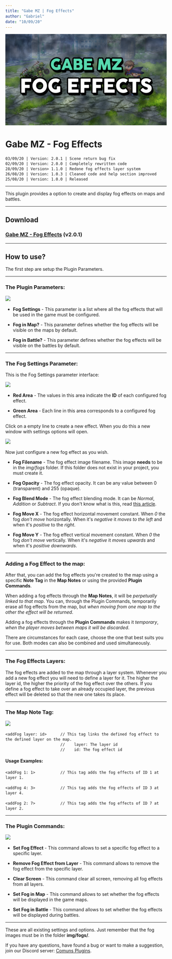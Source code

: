 ```yaml
---
title: "Gabe MZ | Fog Effects"
author: "Gabriel"
date: "10/09/20"
---
```

![Main Thumb](../images/Thumb_GMZ_FogEffects.png)

# Gabe MZ - Fog Effects

```
03/09/20 | Version: 2.0.1 | Scene return bug fix
02/09/20 | Version: 2.0.0 | Completely rewritten code
28/09/20 | Version> 1.1.0 | Redone fog effects layer system
26/08/20 | Version: 1.0.3 | Cleaned code and help section improved
25/08/20 | Version: 1.0.0 | Released
```

***

This plugin provides a option to create and display fog effects on maps and battles.

***

## Download
### [Gabe MZ - Fog Effects](https://dromarch.itch.io/gabe-mz-fog-effects) (v2.0.1)

***

## How to use?

The first step are setup the Plugin Parameters.

***

### The Plugin Parameters:

![](https://i.imgur.com/wMuff23.png)

- **Fog Settings** - This parameter is a list where all the fog effects that will be used in the game must be configured.

- **Fog in Map?** - This parameter defines whether the fog effects will be visible on the maps by default.

- **Fog in Battle?** - This parameter defines whether the fog effects will be visible on the battles by default.

***

### The Fog Settings Parameter:

This is the Fog Settings parameter interface:

![](https://i.imgur.com/Gcs8gfl.png)

- **Red Area** - The values in this area indicate the **ID** of each configured fog effect.

- **Green Area** - Each line in this area corresponds to a configured fog effect.

Click on a empty line to create a new effect. When you do this a new window with settings options will open.

![](https://i.imgur.com/KLUxN6s.png)

Now just configure a new fog effect as you wish.

- **Fog Filename** - The fog effect image filename. This image **needs** to be in the *img/fogs* folder. If this folder does not exist in your project, you must create it.

- **Fog Opacity** - The fog effect opacity. It can be any value between 0 (transparent) and 255 (opaque).

- **Fog Blend Mode** - The fog effect blending mode. It can be *Normal*, *Addition* or *Subtract*. If you don't know what is this, read [this article](https://en.wikipedia.org/wiki/Blend_modes).

- **Fog Move X** - The fog effect horizontal movement constant. When *0* the fog *don't move* horizontally. When it's *negative* it *moves to the left* and when it's *positive* to the *right*.

- **Fog Move Y** - The fog effect vertical movement constant. When *0* the fog *don't move* vertically. When it's *negative* it *moves upwards* and when it's *positive* *downwards*.

***

### Adding a Fog Effect to the map:

After that, you can add the fog effects you're created to the map using a specific **Note Tag** in the **Map Notes** or using the provided **Plugin Commands**.

When adding a fog effects through the **Map Notes**, it will be *perpetually linked to that map*. You can, through the Plugin Commands, temporarily erase all fog effects from the map, but *when moving from one map to the other the effect will be returned*.

Adding a fog effects through the **Plugin Commands** makes it *temporary*, *when the player moves between maps it will be discarded*.

There are circumstances for each case, choose the one that best suits you for use. Both modes can also be combined and used simultaneously.

***

### The Fog Effects Layers:

The fog effects are added to the map through a layer system. Whenever you add a new fog effect you will need to define a layer for it. The higher the layer id, the higher the priority of the fog effect over the others. If you define a fog effect to take over an already occupied layer, the previous effect will be deleted so that the new one takes its place.

***

### The Map Note Tag:

![](https://i.imgur.com/3lSdfGG.png)

```
<addFog layer: id>      // This tag links the defined fog effect to the defined layer on the map.
                        //    layer: The layer id
                        //    id: The fog effect id
```
#### Usage Examples:
```
<addFog 1: 1>           // This tag adds the fog effects of ID 1 at layer 1.

<addFog 4: 3>           // This tag adds the fog effects of ID 3 at layer 4.

<addFog 2: 7>           // This tag adds the fog effects of ID 7 at layer 2.
```

***

### The Plugin Commands:

![](https://i.imgur.com/U0dWyQH.png)

- **Set Fog Effect** - This command allows to set a specific fog effect to a specific layer.

- **Remove Fog Effect from Layer** - This command allows to remove the fog effect from the specific layer. 

- **Clear Screen** - This command clear all screen, removing all fog effects from all layers.

- **Set Fog in Map** - This command allows to set whether the fog effects will be displayed in the game maps.

- **Set Fog in Battle** - This command allows to set whether the fog effects will be displayed during battles.

***

These are all existing settings and options. Just remember that the fog images must be in the folder **img/fogs/**.

If you have any questions, have found a bug or want to make a suggestion, join our Discord server: [Comuns Plugins](https://discord.gg/GG85QRz).
